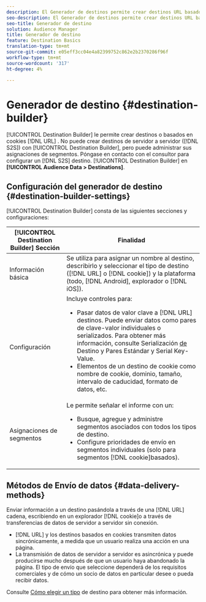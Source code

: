 ```yaml
---
description: El Generador de destinos permite crear destinos URL basados en cookies o DNL. No puede crear destinos de servidor a servidor (S2S) con el Generador de destinos, pero puede administrar sus asignaciones de segmentos. Póngase en contacto con su asesor para configurar un destino de S2S. El Generador de destino se encuentra en Datos de Audiencia > Destinos.
seo-description: El Generador de destinos permite crear destinos URL basados en cookies o DNL. No puede crear destinos de servidor a servidor (S2S) con el Generador de destinos, pero puede administrar sus asignaciones de segmentos. Póngase en contacto con su asesor para configurar un destino de S2S. El Generador de destino se encuentra en Datos de Audiencia > Destinos.
seo-title: Generador de destino
solution: Audience Manager
title: Generador de destino
feature: Destination Basics
translation-type: tm+mt
source-git-commit: e05eff3cc04e4a82399752c862e2b2370286f96f
workflow-type: tm+mt
source-wordcount: '317'
ht-degree: 4%

---
```



# Generador de destino {#destination-builder}

[!UICONTROL Destination Builder] le permite crear destinos o basados en cookies [!DNL URL] . No puede crear destinos de servidor a servidor ([!DNL S2S]) con [!UICONTROL Destination Builder], pero puede administrar sus asignaciones de segmentos. Póngase en contacto con el consultor para configurar un [!DNL S2S] destino. [!UICONTROL Destination Builder] en **[!UICONTROL Audience Data > Destinations]**.

## Configuración del generador de destino {#destination-builder-settings}

<!-- destination-builder.xml -->

[!UICONTROL Destination Builder] consta de las siguientes secciones y configuraciones:

| [!UICONTROL Destination Builder] Sección | Finalidad |
|--- |--- |
| Información básica | Se utiliza para asignar un nombre al destino, describirlo y seleccionar el tipo de destino ([!DNL URL] o [!DNL cookie]) y la plataforma (todo, [!DNL Android], explorador o [!DNL iOS]). |
| Configuración | Incluye controles para: <br/><ul><li>Pasar datos de valor clave a [!DNL URL] destinos. Puede enviar datos como pares de clave-valor individuales o serializados. Para obtener más información, consulte Serialización [de](../../features/destinations/key-value-pairs.md#destination-serialized) Destino y Pares [](../../features/destinations/key-value-pairs.md)Estándar y Serial Key-Value. </li><li>Elementos de un destino de cookie como nombre de cookie, dominio, tamaño, intervalo de caducidad, formato de datos, etc.</li></ul> |
| Asignaciones de segmentos | Le permite señalar el informe con un: <br/><ul><li>Busque, agregue y administre segmentos asociados con todos los tipos de destino. </li><li>Configure prioridades de envío en segmentos individuales (solo para segmentos [!DNL cookie]basados).</li></ul> |

## Métodos de Envío de datos {#data-delivery-methods}

Enviar información a un destino pasándola a través de una [!DNL URL] cadena, escribiendo en un explorador [!DNL cookie]o a través de transferencias de datos de servidor a servidor sin conexión.

* [!DNL URL] y los destinos basados en cookies transmiten datos sincrónicamente, a medida que un usuario realiza una acción en una página.
* La transmisión de datos de servidor a servidor es asincrónica y puede producirse mucho después de que un usuario haya abandonado la página. El tipo de envío que seleccione dependerá de los requisitos comerciales y de cómo un socio de datos en particular desee o pueda recibir datos.

Consulte [Cómo elegir un tipo](../../features/destinations/destinations.md) de destino para obtener más información.